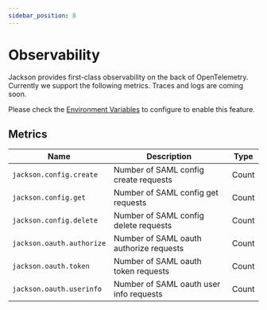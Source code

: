 ```yaml
---
sidebar_position: 8
---
```


# Observability

Jackson provides first-class observability on the back of OpenTelemetry. Currently we support the following metrics. Traces and logs are coming soon.

Please check the [Environment Variables](./deploy/env-variables.md#opentelemetry) to configure to enable this feature.

## Metrics

| Name                      | Description                             | Type     |
| ------------------------- | --------------------------------------- | -------- |
| `jackson.config.create`   | Number of SAML config create requests   | Count    |
| `jackson.config.get`      | Number of SAML config get requests      | Count    |
| `jackson.config.delete`   | Number of SAML config delete requests   | Count    |
| `jackson.oauth.authorize` | Number of SAML oauth authorize requests | Count    |
| `jackson.oauth.token`     | Number of SAML oauth token requests     | Count    |
| `jackson.oauth.userinfo`  | Number of SAML oauth user info requests | Count    |
